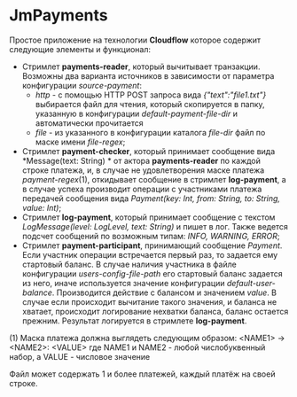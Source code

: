 # JmPayments
Простое приложение на технологии **Cloudflow** которое содержит следующие элементы и функционал:
- Стримлет **payments-reader**, который вычитывает транзакции.
Возможны два варианта источников в зависимости от параметра конфигурации *source-payment*:
   * *http* - с помощью HTTP POST запроса вида *{"text":"file1.txt"}* выбирается файл для чтения,
   который скопируется в папку, указанную в конфигурации *default-payment-file-dir* и автоматически прочитается
   * *file* - из указанного в конфигурации каталога *file-dir* файл по маске имени *file-regex*;
- Стримлет **payment-checker**, который принимает сообщение вида *Message(text: String) *
от актора **payments-reader** по каждой строке платежа, и, в случае не удовлетворения маске платежа *payment-regex*(1), 
откидывает сообщение в стримлет **log-payment**, а в случае успеха производит операции с участниками платежа передачей сообщения вида 
*Payment(key: Int, from: String, to: String, value: Int)*;
- Стримлет **log-payment**, который принимает сообщение с текстом *LogMessage(level: LogLevel, text: String)* и пишет в лог.
Также ведется подсчет сообщений по возможным типам: *INFO, WARNING, ERROR*;
- Стримлет **payment-participant**, принимающий сообщение *Payment*.
Если участник операции встречается первый раз, то задается ему стартовый баланс.
В случае наличия участника в файле конфигурации *users-config-file-path* его стартовый баланс
задается из него, иначе используется значение конфигурации *default-user-balance*.
Производится действие с балансом и значением *value*. 
В случае если происходит вычитание такого значения, и баланса не хватает, происходит 
логирование нехватки баланса, баланс остается прежним.
Результат логируется в стримлете **log-payment**.

(1) Маска платежа должна выглядеть следующим образом: \<NAME1> -> \<NAME2>: \<VALUE>
где NAME1 и NAME2 - любой числобуквенный набор, а VALUE - числовое значение

Файл может содержать 1 и более платежей, каждый платёж на своей строке.